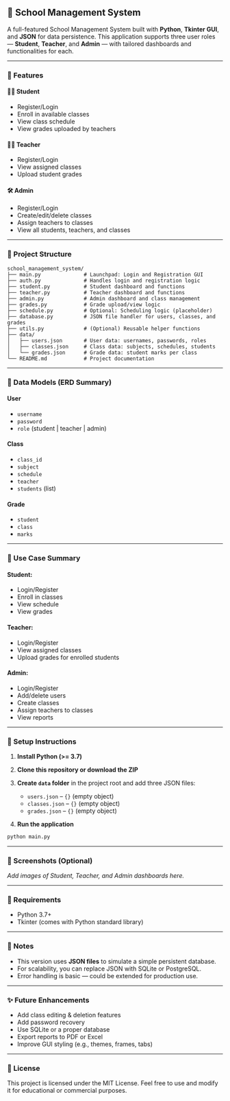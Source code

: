 ## 🏫 School Management System

A full-featured School Management System built with **Python**, **Tkinter GUI**, and **JSON** for data persistence. This application supports three user roles — **Student**, **Teacher**, and **Admin** — with tailored dashboards and functionalities for each.

---

### 🚀 Features

#### 👩‍🎓 Student

* Register/Login
* Enroll in available classes
* View class schedule
* View grades uploaded by teachers

#### 👨‍🏫 Teacher

* Register/Login
* View assigned classes
* Upload student grades

#### 🛠 Admin

* Register/Login
* Create/edit/delete classes
* Assign teachers to classes
* View all students, teachers, and classes

---

### 📂 Project Structure

```
school_management_system/
├── main.py              # Launchpad: Login and Registration GUI
├── auth.py              # Handles login and registration logic
├── student.py           # Student dashboard and functions
├── teacher.py           # Teacher dashboard and functions
├── admin.py             # Admin dashboard and class management
├── grades.py            # Grade upload/view logic
├── schedule.py          # Optional: Scheduling logic (placeholder)
├── database.py          # JSON file handler for users, classes, and grades
├── utils.py             # (Optional) Reusable helper functions
├── data/
│   ├── users.json       # User data: usernames, passwords, roles
│   ├── classes.json     # Class data: subjects, schedules, students
│   └── grades.json      # Grade data: student marks per class
└── README.md            # Project documentation
```

---

### 🧠 Data Models (ERD Summary)

#### User

* `username`
* `password`
* `role` (student | teacher | admin)

#### Class

* `class_id`
* `subject`
* `schedule`
* `teacher`
* `students` (list)

#### Grade

* `student`
* `class`
* `marks`

---

### 🎯 Use Case Summary

#### Student:

* Login/Register
* Enroll in classes
* View schedule
* View grades

#### Teacher:

* Login/Register
* View assigned classes
* Upload grades for enrolled students

#### Admin:

* Login/Register
* Add/delete users
* Create classes
* Assign teachers to classes
* View reports

---

### 💾 Setup Instructions

1. **Install Python (>= 3.7)**

2. **Clone this repository or download the ZIP**

3. **Create `data` folder** in the project root and add three JSON files:

   * `users.json` – `{}` (empty object)
   * `classes.json` – `{}` (empty object)
   * `grades.json` – `{}` (empty object)

4. **Run the application**

```bash
python main.py
```

---

### 📸 Screenshots (Optional)

*Add images of Student, Teacher, and Admin dashboards here.*

---

### 📘 Requirements

* Python 3.7+
* Tkinter (comes with Python standard library)

---

### 📌 Notes

* This version uses **JSON files** to simulate a simple persistent database.
* For scalability, you can replace JSON with SQLite or PostgreSQL.
* Error handling is basic — could be extended for production use.

---

### ✨ Future Enhancements

* Add class editing & deletion features
* Add password recovery
* Use SQLite or a proper database
* Export reports to PDF or Excel
* Improve GUI styling (e.g., themes, frames, tabs)

---

### 📄 License

This project is licensed under the MIT License. Feel free to use and modify it for educational or commercial purposes.
